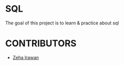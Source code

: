 # SQL

The goal of this project is to learn & practice about sql

# CONTRIBUTORS 

- [Zeha Irawan](https://github.com/JangkarBumi) 